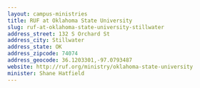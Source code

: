 ```yaml
---
layout: campus-ministries
title: RUF at Oklahoma State University
slug: ruf-at-oklahoma-state-university-stillwater
address_street: 132 S Orchard St
address_city: Stillwater
address_state: OK
address_zipcode: 74074
address_geocode: 36.1203301,-97.0793487
website: http://ruf.org/ministry/oklahoma-state-university
minister: Shane Hatfield
---
```


